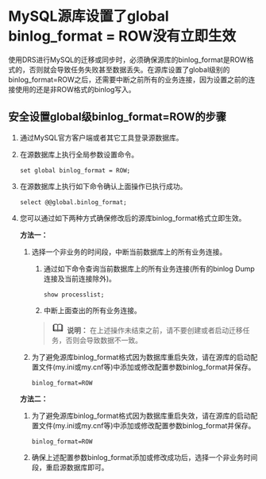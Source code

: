 # MySQL源库设置了global binlog\_format = ROW没有立即生效<a name="drs_16_0002"></a>

使用DRS进行MySQL的迁移或同步时，必须确保源库的binlog\_format是ROW格式的，否则就会导致任务失败甚至数据丢失。在源库设置了global级别的binlog\_format=ROW之后，还需要中断之前所有的业务连接，因为设置之前的连接使用的还是非ROW格式的binlog写入。

## 安全设置global级binlog\_format=ROW的步骤<a name="section6336179202711"></a>

1.  通过MySQL官方客户端或者其它工具登录源数据库。
2.  在源数据库上执行全局参数设置命令。

    ```
    set global binlog_format = ROW;
    ```

3.  在源数据库上执行如下命令确认上面操作已执行成功。

    ```
    select @@global.binlog_format;
    ```

4.  您可以通过如下两种方式确保修改后的源库binlog\_format格式立即生效。

    **方法一：**

    1.  选择一个非业务的时间段，中断当前数据库上的所有业务连接。

        1.  通过如下命令查询当前数据库上的所有业务连接\(所有的binlog Dump连接及当前连接除外\)。

            ```
            show processlist;
            ```

        2.  中断上面查出的所有业务连接。

        >![](public_sys-resources/icon-note.gif) **说明：** 
        >在上述操作未结束之前，请不要创建或者启动迁移任务，否则会导致数据不一致。

    2.  为了避免源库binlog\_format格式因为数据库重启失效，请在源库的启动配置文件\(my.ini或my.cnf等\)中添加或修改配置参数binlog\_format并保存。

        ```
        binlog_format=ROW
        ```

    **方法二：**

    1.  为了避免源库binlog\_format格式因为数据库重启失效，请在源库的启动配置文件\(my.ini或my.cnf等\)中添加或修改配置参数binlog\_format并保存。

        ```
        binlog_format=ROW
        ```

    2.  确保上述配置参数binlog\_format添加或修改成功后，选择一个非业务时间段，重启源数据库即可。


